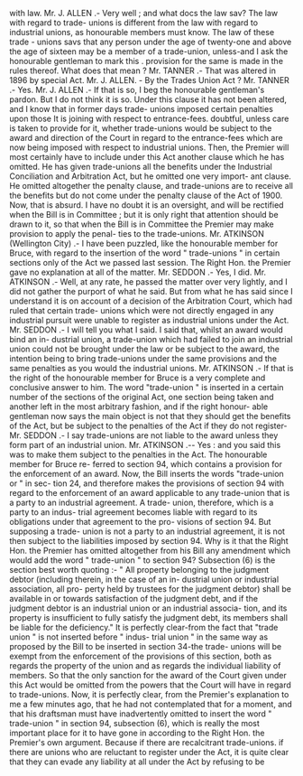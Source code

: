 with law. Mr. J. ALLEN .- Very well ; and what docs the law sav? The law with regard to trade- unions is different from the law with regard to industrial unions, as honourable members must know. The law of these trade - unions savs that any person under the age of twenty-one and above the age of sixteen may be a member of a trade-union, unless-and I ask the honourable gentleman to mark this . provision for the same is made in the rules thereof. What does that mean ? Mr. TANNER .- That was altered in 1896 by special Act. Mr. J. ALLEN. - By the Trades Union Act ? Mr. TANNER .- Yes. Mr. J. ALLEN .- If that is so, I beg the honourable gentleman's pardon. But I do not think it is so. Under this clause it has not been altered, and I know that in former days trade- unions imposed certain penalties upon those It is joining with respect to entrance-fees. doubtful, unless care is taken to provide for it, whether trade-unions would be subject to the award and direction of the Court in regard to the entrance-fees which are now being imposed with respect to industrial unions. Then, the Premier will most certainly have to include under this Act another clause which he has omitted. He has given trade-unions all the benefits under the Industrial Conciliation and Arbitration Act, but he omitted one very import- ant clause. He omitted altogether the penalty clause, and trade-unions are to receive all the benefits but do not come under the penalty clause of the Act of 1900. Now, that is absurd. I have no doubt it is an oversight, and will be rectified when the Bill is in Committee ; but it is only right that attention should be drawn to it, so that when the Bill is in Committee the Premier may make provision to apply the penal- ties to the trade-unions. Mr. ATKINSON (Wellington City) .- I have been puzzled, like the honourable member for Bruce, with regard to the insertion of the word " trade-unions " in certain sections only of the Act we passed last session. The Right Hon. the Premier gave no explanation at all of the matter. Mr. SEDDON .- Yes, I did. Mr. ATKINSON .- Well, at any rate, he passed the matter over very lightly, and I did not gather the purport of what he said. But from what he has said since I understand it is on account of a decision of the Arbitration Court, which had ruled that certain trade- unions which were not directly engaged in any industrial pursuit were unable to register as industrial unions under the Act. Mr. SEDDON .- I will tell you what I said. I said that, whilst an award would bind an in- dustrial union, a trade-union which had failed to join an industrial union could not be brought under the law or be subject to the award, the intention being to bring trade-unions under the same provisions and the same penalties as you would the industrial unions. Mr. ATKINSON .- If that is the right of the honourable member for Bruce is a very complete and conclusive answer to him. The word "trade-union " is inserted in a certain number of the sections of the original Act, one section being taken and another left in the most arbitrary fashion, and if the right honour- able gentleman now says the main object is not that they should get the benefits of the Act, but be subject to the penalties of the Act if they do not register- Mr. SEDDON .- I say trade-unions are not liable to the award unless they form part of an industrial union. Mr. ATKINSON .-- Yes : and you said this was to make them subject to the penalties in the Act. The honourable member for Bruce re- ferred to section 94, which contains a provision for the enforcement of an award. Now, the Bill inserts the words "trade-union or " in sec- tion 24, and therefore makes the provisions of section 94 with regard to the enforcement of an award applicable to any trade-union that is a party to an industrial agreement. A trade- union, therefore, which is a party to an indus- trial agreement becomes liable with regard to its obligations under that agreement to the pro- visions of section 94. But supposing a trade- union is not a party to an industrial agreement, it is not then subject to the liabilities imposed by section 94. Why is it that the Right Hon. the Premier has omitted altogether from his Bill any amendment which would add the word " trade-union " to section 94? Subsection (6) is the section best worth quoting :- " All property belonging to the judgment debtor (including therein, in the case of an in- dustrial union or industrial association, all pro- perty held by trustees for the judgment debtor) shall be available in or towards satisfaction of the judgment debt, and if the judgment debtor is an industrial union or an industrial associa- tion, and its property is insufficient to fully satisfy the judgment debt, its members shall be liable for the deficiency." It is perfectly clear-from the fact that "trade union " is not inserted before " indus- trial union " in the same way as proposed by the Bill to be inserted in section 34-the trade- unions will be exempt from the enforcement of the provisions of this section, both as regards the property of the union and as regards the individual liability of members. So that the only sanction for the award of the Court given under this Act would be omitted from the powers that the Court will have in regard to trade-unions. Now, it is perfectly clear, from the Premier's explanation to me a few minutes ago, that he had not contemplated that for a moment, and that his draftsman must have inadvertently omitted to insert the word " trade-union " in section 94, subsection (6), which is really the most important place for it to have gone in according to the Right Hon. the Premier's own argument. Because if there are recalcitrant trade-unions. if there are unions who are reluctant to register under the Act, it is quite clear that they can evade any liability at all under the Act by refusing to be 